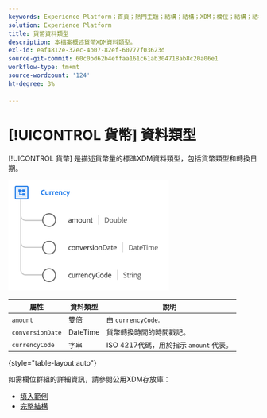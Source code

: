 ```yaml
---
keywords: Experience Platform；首頁；熱門主題；結構；結構；XDM；欄位；結構；結構；裝置；資料類型；資料類型；貨幣；
solution: Experience Platform
title: 貨幣資料類型
description: 本檔案概述貨幣XDM資料類型。
exl-id: eaf4812e-32ec-4b07-82ef-60777f03623d
source-git-commit: 60c0bd62b4effaa161c61ab304718ab8c20a06e1
workflow-type: tm+mt
source-wordcount: '124'
ht-degree: 3%

---
```


# [!UICONTROL 貨幣] 資料類型

[!UICONTROL 貨幣] 是描述貨幣量的標準XDM資料類型，包括貨幣類型和轉換日期。

![](../images/data-types/currency.png)

| 屬性 | 資料類型 | 說明 |
| --- | --- | --- |
| `amount` | 雙倍 | 由 `currencyCode`. |
| `conversionDate` | DateTime | 貨幣轉換時間的時間戳記。 |
| `currencyCode` | 字串 | ISO 4217代碼，用於指示 `amount` 代表。 |

{style="table-layout:auto"}

如需欄位群組的詳細資訊，請參閱公用XDM存放庫：

* [填入範例](https://github.com/adobe/xdm/blob/master/components/datatypes/currency.example.1.json)
* [完整結構](https://github.com/adobe/xdm/blob/master/components/datatypes/currency.schema.json)
